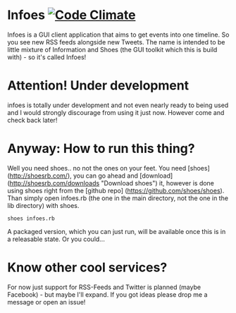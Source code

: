 # Infoes [![Code Climate](https://codeclimate.com/github/PragTob/infoes.png)](https://codeclimate.com/github/PragTob/infoes)
Infoes is a GUI client application that aims to get events into one timeline. So you see new RSS feeds alongside new Tweets. The name is intended to be little mixture of Information and Shoes (the GUI toolkit which this is build with) - so it's called Infoes!

# Attention! Under development
infoes is totally under development and not even nearly ready to being used and I would strongly discourage from using it just now. However come and check back later!

# Anyway: How to run this thing?
Well you need shoes.. no not the ones on your feet. You need [shoes] (http://shoesrb.com/), you can go ahead and [download] (http://shoesrb.com/downloads "Download shoes") it, however is done using shoes right from the [github repo] (https://github.com/shoes/shoes). Than simply open infoes.rb (the one in the main directory, not the one in the lib directory) with shoes.

    shoes infoes.rb

A packaged version, which you can just run, will be available once this is in a releasable state. Or you could...

# Know other cool services?
For now just support for RSS-Feeds and Twitter is planned (maybe Facebook) - but maybe I'll expand. If you got ideas please drop me a message or open an issue!

